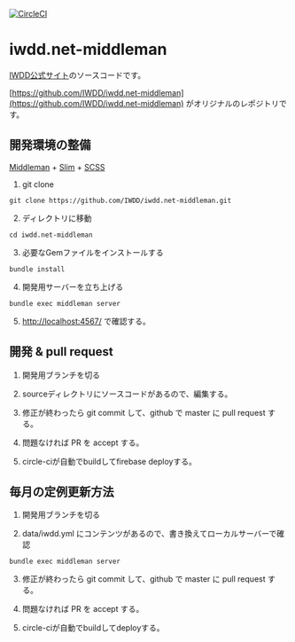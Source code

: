 [![CircleCI](https://circleci.com/gh/IWDD/iwdd.net-middleman/tree/master.svg?style=svg)](https://circleci.com/gh/IWDD/iwdd.net-middleman/tree/master)

iwdd.net-middleman
========================

[IWDD公式サイト](https://iwdd.net)のソースコードです。

[https://github.com/IWDD/iwdd.net-middleman](https://github.com/IWDD/iwdd.net-middleman)
がオリジナルのレポジトリです。



## 開発環境の整備

[Middleman](http://middlemanapp.com/) + [Slim](http://slim-lang.com/) + [SCSS](http://sass-lang.com/)

1. git clone
  ```shell script
  git clone https://github.com/IWDD/iwdd.net-middleman.git
  ```

2. ディレクトリに移動
  ```shell script
  cd iwdd.net-middleman
  ```

3. 必要なGemファイルをインストールする
  ```shell script
  bundle install
  ```

4. 開発用サーバーを立ち上げる
  ```shell script
  bundle exec middleman server
  ```

5. [http://localhost:4567/](http://localhost:4567/) で確認する。


## 開発 & pull request

1. 開発用ブランチを切る

2. sourceディレクトリにソースコードがあるので、編集する。

3. 修正が終わったら git commit して、github で master に pull request する。

4. 問題なければ PR を accept する。

5. circle-ciが自動でbuildしてfirebase deployする。



## 毎月の定例更新方法

1. 開発用ブランチを切る

2. data/iwdd.yml にコンテンツがあるので、書き換えてローカルサーバーで確認
  ```shell script
  bundle exec middleman server
  ```

3. 修正が終わったら git commit して、github で master に pull request する。

4. 問題なければ PR を accept する。

5. circle-ciが自動でbuildしてdeployする。

